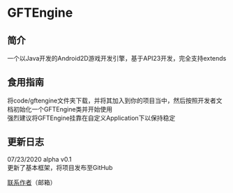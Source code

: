 # **GFTEngine**  
简介  
-  
一个以Java开发的Android2D游戏开发引擎，基于API23开发，完全支持extends  

食用指南  
-  
将code/gftengine文件夹下载，并将其加入到你的项目当中，然后按照开发者文档初始化一个GFTEngine类并开始使用  
强烈建议将GFTEngine挂靠在自定义Application下以保持稳定  

更新日志  
-  
07/23/2020 alpha v0.1  
更新了基本框架，将项目发布至GitHub  

[联系作者](http://mail.qq.com/cgi-bin/qm_share?t=qm_mailme&email=ahIPBg8YKgwFEgcLAwZECQUH)（邮箱）  
